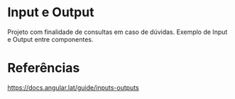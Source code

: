 # Input e Output

Projeto com finalidade de consultas em caso de dúvidas. Exemplo de Input e Output entre componentes.

# Referências

https://docs.angular.lat/guide/inputs-outputs

